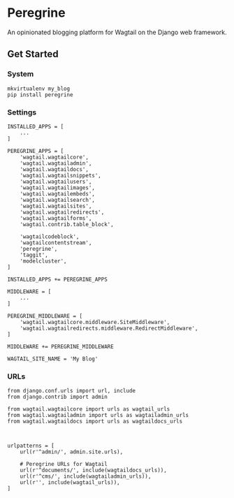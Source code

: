 # Peregrine

An opinionated blogging platform for Wagtail on the Django web framework.

## Get Started

### System

    mkvirtualenv my_blog
    pip install peregrine


### Settings

    INSTALLED_APPS = [
        ...
    ]

    PEREGRINE_APPS = [
        'wagtail.wagtailcore',
        'wagtail.wagtailadmin',
        'wagtail.wagtaildocs',
        'wagtail.wagtailsnippets',
        'wagtail.wagtailusers',
        'wagtail.wagtailimages',
        'wagtail.wagtailembeds',
        'wagtail.wagtailsearch',
        'wagtail.wagtailsites',
        'wagtail.wagtailredirects',
        'wagtail.wagtailforms',
        'wagtail.contrib.table_block',

        'wagtailcodeblock',
        'wagtailcontentstream',
        'peregrine',
        'taggit',
        'modelcluster',
    ]

    INSTALLED_APPS += PEREGRINE_APPS

    MIDDLEWARE = [
        ...
    ]

    PEREGRINE_MIDDLEWARE = [
        'wagtail.wagtailcore.middleware.SiteMiddleware',
        'wagtail.wagtailredirects.middleware.RedirectMiddleware',
    ]

    MIDDLEWARE += PEREGRINE_MIDDLEWARE

    WAGTAIL_SITE_NAME = 'My Blog'

### URLs

    from django.conf.urls import url, include
    from django.contrib import admin

    from wagtail.wagtailcore import urls as wagtail_urls
    from wagtail.wagtailadmin import urls as wagtailadmin_urls
    from wagtail.wagtaildocs import urls as wagtaildocs_urls



    urlpatterns = [
        url(r'^admin/', admin.site.urls),

        # Peregrine URLs for Wagtail
        url(r'^documents/', include(wagtaildocs_urls)),
        url(r'^cms/', include(wagtailadmin_urls)),
        url(r'', include(wagtail_urls)),
    ]
